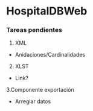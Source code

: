 # HospitalDBWeb

### Tareas pendientes

1. XML
+ Anidaciones/Cardinalidades


2. XLST
+ Link?

3.Componente exportación
+ Arreglar datos


